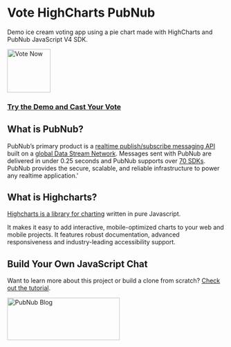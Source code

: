 # Vote HighCharts PubNub
Demo ice cream voting app using a pie chart made with HighCharts and PubNub JavaScript V4 SDK.

<a href="https://vote.chandlermayo.com">
    <img alt="Vote Now" src="https://www.pubnub.com/wp-content/uploads/2019/01/reqards-pen-icon.svg" width=100 height=100/>
</a>

### [Try the Demo and Cast Your Vote](https://vote.chandlermayo.com)

## What is PubNub?

PubNub’s primary product is a [realtime publish/subscribe messaging API](https://www.pubnub.com/products/realtime-messaging/) built on a [global Data Stream Network](https://www.pubnub.com/products/global-data-stream-network/). Messages sent with PubNub are delivered in under 0.25 seconds and PubNub supports over [70 SDKs](https://www.pubnub.com/docs). PubNub provides the secure, scalable, and reliable infrastructure to power any realtime application.'

## What is Highcharts?

[Highcharts is a library for charting](https://www.highcharts.com) written in pure Javascript. 

It makes it easy to add interactive, mobile-optimized charts to your web and mobile projects. It features robust documentation, advanced responsiveness and industry-leading accessibility support.

## Build Your Own JavaScript Chat

Want to learn more about this project or build a clone from scratch? [Check out the tutorial](https://www.pubnub.com/blog/realtime-voting-app-highcharts-audience-interaction/).

<a href="https://www.pubnub.com/blog/realtime-voting-app-highcharts-audience-interaction/?devrel_gh=Vote-HighCharts-PubNub">
    <img alt="PubNub Blog" src="https://i.imgur.com/aJ927CO.png" width=260 height=98/>
</a>


